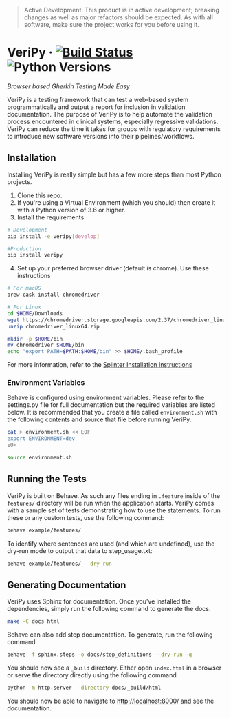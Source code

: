 > Active Development. This product is in active development; breaking changes
> as well as major refactors should be expected. As with all software, make sure
> the project works for you before using it.

# VeriPy &middot; [![Build Status](https://travis-ci.com/Codebiosys/veri-py.svg?token=sqxCEuNQWHfr2F3qwRmC&branch=master)](https://travis-ci.com/Codebiosys/veri-py) ![Python Versions](https://img.shields.io/badge/Python-3.6-blue.svg)

*Browser based Gherkin Testing Made Easy*

VeriPy is a testing framework that can test a web-based system
programmatically and output a report for inclusion in validation documentation.
The purpose of VeriPy is to help automate the validation process encountered
in clinical systems, especially regressive validations. VeriPy can reduce the
time it takes for groups with regulatory requirements to introduce new software
versions into their pipelines/workflows.

## Installation

Installing VeriPy is really simple but has a few more steps than most Python projects.

1. Clone this repo.
2. If you're using a Virtual Environment (which you should) then create it with a Python version of 3.6 or higher.
3. Install the requirements

```bash
# Development
pip install -e veripy[develop]

#Production
pip install veripy
```

4. Set up your preferred browser driver (default is chrome). Use these instructions

```bash
# For macOS
brew cask install chromedriver

# For Linux
cd $HOME/Downloads
wget https://chromedriver.storage.googleapis.com/2.37/chromedriver_linux64.zip
unzip chromedriver_linux64.zip

mkdir -p $HOME/bin
mv chromedriver $HOME/bin
echo "export PATH=$PATH:$HOME/bin" >> $HOME/.bash_profile
```

For more information, refer to the [Splinter Installation Instructions](https://splinter.readthedocs.io/en/latest/drivers/chrome.html#setting-up-chrome-webdriver)


### Environment Variables

Behave is configured using environment variables. Please refer to the settings.py file for full documentation but the required variables are listed below. It is recommended that you create a file called `environment.sh` with the following contents and source that file before running VeriPy.

```bash
cat > environment.sh << EOF
export ENVIRONMENT=dev
EOF

source environment.sh
```


## Running the Tests

VeriPy is built on Behave. As such any files ending in `.feature` inside of the `features/` directory will be run when the application starts. VeriPy comes with a sample set of tests demonstrating how to use the statements. To run these or any custom tests, use the following command:

```bash
behave example/features/
```

To identify where sentences are used (and which are undefined), use the dry-run mode to
output that data to step_usage.txt:

```bash
behave example/features/ --dry-run
```


## Generating Documentation

VeriPy uses Sphinx for documentation. Once you've installed the dependencies, simply run the following command to generate the docs.

```bash
make -C docs html
```

Behave can also add step documentation. To generate, run the following command

```bash
behave -f sphinx.steps -o docs/step_definitions --dry-run -q
```


You should now see a `_build` directory. Either open `index.html` in a browser or serve the directory directly using the following command.

```bash
python -m http.server --directory docs/_build/html
```

You should now be able to navigate to [http://localhost:8000/](http://localhost:8000/) and see the documentation.
